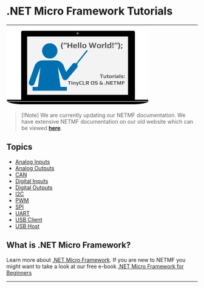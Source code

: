 # .NET Micro Framework Tutorials
---
![Tutorials](../../tinyclr/images/tutorials.jpg)

> [!Note] We are currently updating our NETMF documentation.  We have extensive NETMF documentation on our old website which can be viewed 
> [**here**](http://old.ghielectronics.com/support/netmf).

## Topics

* [Analog Inputs](analog-in.md)
* [Analog Outputs](analog-out.md)
* [CAN](can.md)
* [Digital Inputs](digital-inputs.md)
* [Digital Outputs](digital-outputs.md)
* [I2C](i2c.md)
* [PWM](pwm.md)
* [SPI](spi.md)
* [UART](uart.md)
* [USB Client](usb-client.md)
* [USB Host](usb-host.md)

## What is .NET Micro Framework?
Learn more about [.NET Micro Framework](http://old.ghielectronics.com/technologies/netmf).  If you are new to NETMF you might want to take a look at our free e-book [.NET Micro Framework for Beginners](http://old.ghielectronics.com/downloads/NETMF/NETMF_for_Beginners.pdf)

---
